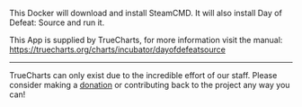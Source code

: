 This Docker will download and install SteamCMD. It will also install Day of Defeat: Source and run it.


This App is supplied by TrueCharts, for more information visit the manual: https://truecharts.org/charts/incubator/dayofdefeatsource

---

TrueCharts can only exist due to the incredible effort of our staff.
Please consider making a [donation](https://truecharts.org/docs/about/sponsor) or contributing back to the project any way you can!
